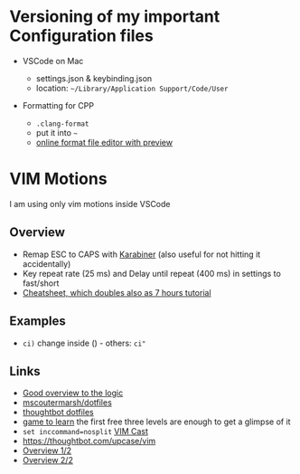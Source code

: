 # Versioning of my important Configuration files


- VSCode on Mac
  - settings.json & keybinding.json
  - location: ```~/Library/Application Support/Code/User```
  
- Formatting for CPP
  - ```.clang-format```
  - put it into ```~```
  - [online format file editor with preview](https://zed0.co.uk/clang-format-configurator/)
 



# VIM Motions
I am using only vim motions inside VSCode
## Overview
- Remap ESC to CAPS with [Karabiner](https://karabiner-elements.pqrs.org/docs/getting-started/installation/) (also useful for not hitting it accidentally)
- Key repeat rate (25 ms) and Delay until repeat (400 ms) in settings to fast/short
- [Cheatsheet, which doubles also as 7 hours tutorial](http://www.viemu.com/a_vi_vim_graphical_cheat_sheet_tutorial.html)

## Examples
- ```ci)``` change inside () - others: ```ci"```
## Links
- [Good overview to the logic](https://youtu.be/_NUO4JEtkDw)
- [mscoutermarsh/dotfiles](https://github.com/mscoutermarsh/dotfiles)
- [thoughtbot dotfiles](https://github.com/thoughtbot/dotfiles)
- [game to learn](https://vim-adventures.com/) the first free three levels are enough to get a glimpse of it
- ```set inccommand=nosplit``` [VIM Cast](http://vimcasts.org/episodes/neovim-eyecandy/)
- https://thoughtbot.com/upcase/vim
- [Overview 1/2](https://youtu.be/lWTzqPfy1gE)
- [Overview 2/2](https://youtu.be/nBjEzQlJLHE)
